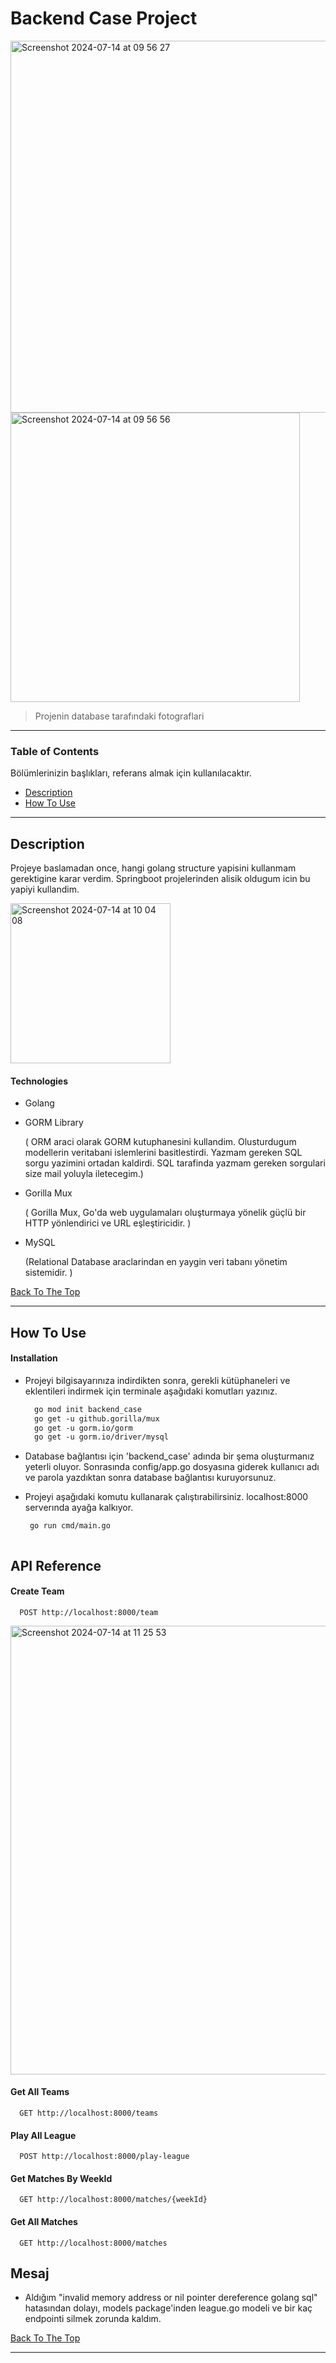 # Backend Case Project
<img width="595" alt="Screenshot 2024-07-14 at 09 56 27" src="https://github.com/user-attachments/assets/53d952d6-7589-44a7-b7ac-9225c831a73c">
<img width="463" alt="Screenshot 2024-07-14 at 09 56 56" src="https://github.com/user-attachments/assets/4a0d8673-502c-4273-9828-c3cca4e0f6c8">


> Projenin database tarafındaki fotograflari

---

### Table of Contents
Bölümlerinizin başlıkları, referans almak için kullanılacaktır.
- [Description](#description)
- [How To Use](#how-to-use)

---

## Description
Projeye baslamadan once, hangi golang structure yapisini kullanmam gerektigine karar verdim.
Springboot projelerinden alisik oldugum icin bu yapiyi kullandim.

<img width="256" alt="Screenshot 2024-07-14 at 10 04 08" src="https://github.com/user-attachments/assets/12c5fec7-ac15-4752-bf53-22663f1bc01f">


#### Technologies

- Golang
- GORM Library
  
  ( ORM araci olarak GORM kutuphanesini kullandim. Olusturdugum modellerin veritabani islemlerini basitlestirdi. Yazmam gereken SQL sorgu yazimini ortadan kaldirdi.
  SQL tarafinda yazmam gereken sorgulari size mail yoluyla iletecegim.)
- Gorilla Mux
  
  ( Gorilla Mux, Go'da web uygulamaları oluşturmaya yönelik güçlü bir HTTP yönlendirici ve URL eşleştiricidir. )
  
- MySQL

  (Relational Database araclarindan en yaygin veri tabanı yönetim sistemidir. ) 

[Back To The Top](#read-me-template)

---

## How To Use

#### Installation
- Projeyi bilgisayarınıza indirdikten sonra, gerekli kütüphaneleri ve eklentileri indirmek için terminale aşağıdaki komutları yazınız.

  ```html
    go mod init backend_case
    go get -u github.gorilla/mux
    go get -u gorm.io/gorm
    go get -u gorm.io/driver/mysql    

- Database bağlantısı için 'backend_case' adında bir şema oluşturmanız yeterli oluyor.
Sonrasında config/app.go dosyasına giderek kullanıcı adı ve parola yazdıktan sonra database bağlantısı kuruyorsunuz.

- Projeyi aşağıdaki komutu kullanarak çalıştırabilirsiniz. localhost:8000 serverında ayağa kalkıyor.

  ```html
   go run cmd/main.go



## API Reference

#### Create Team

```http
  POST http://localhost:8000/team
```
<img width="718" alt="Screenshot 2024-07-14 at 11 25 53" src="https://github.com/user-attachments/assets/5be3e51a-c4ca-45f6-a308-249e35a735b9">

#### Get All Teams

```http
  GET http://localhost:8000/teams
```

#### Play All League

```http
  POST http://localhost:8000/play-league
```

#### Get Matches By WeekId

```http
  GET http://localhost:8000/matches/{weekId}
```

#### Get All Matches 

```http
  GET http://localhost:8000/matches
```

## Mesaj
- Aldığım "invalid memory address or nil pointer dereference golang sql" hatasından dolayı, models package'inden league.go modeli ve bir kaç endpointi silmek zorunda kaldım.



[Back To The Top](#read-me-template)

---


